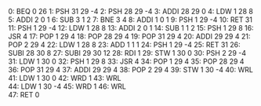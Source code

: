 0: BEQ  0 26
1: PSH  31 29 -4
2: PSH  28 29 -4
3: ADDI  28 29 0
4: LDW  1 28 8
5: ADDI  2 0 1
6: SUB  3 1 2
7: BNE  3 4
8: ADDI  1 0 1
9: PSH  1 29 -4
10: RET  31
11: PSH  1 29 -4
12: LDW  1 28 8
13: ADDI  2 0 1
14: SUB  1 1 2
15: PSH  1 29 8
16: JSR  4
17: POP  1 29 4
18: POP  28 29 4
19: POP  31 29 4
20: ADDI  29 29 4
21: POP  2 29 4
22: LDW  1 28 8
23: ADD  1 1 1
24: PSH  1 29 -4
25: RET  31
26: SUBI  28 30 8
27: SUBI  29 30 12
28: RDI  1
29: STW  1 30 0
30: PSH  2 29 -4
31: LDW  1 30 0
32: PSH  1 29 8
33: JSR  4
34: POP  1 29 4
35: POP  28 29 4
36: POP  31 29 4
37: ADDI  29 29 4
38: POP  2 29 4
39: STW  1 30 -4
40: WRL  
41: LDW  1 30 0
42: WRD  1
43: WRL  
44: LDW  1 30 -4
45: WRD  1
46: WRL  
47: RET  0